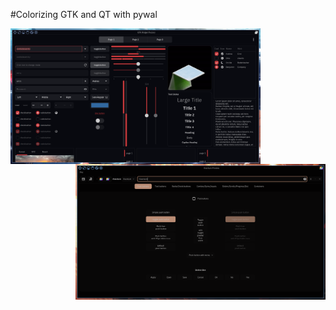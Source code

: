 #Colorizing GTK and QT with pywal

<img src="./screenshots/gtk_wf_2.png" alt="img" align="left" width="400px">
<img src="./screenshots/kvantum_3.png" alt="img" align="right" width="400px">

